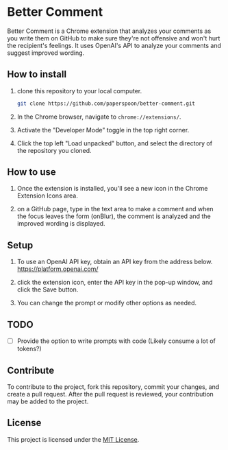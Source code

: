 # Better Comment

Better Comment is a Chrome extension that analyzes your comments as you write them on GitHub to make sure they're not offensive and won't hurt the recipient's feelings. It uses OpenAI's API to analyze your comments and suggest improved wording.

## How to install

1. clone this repository to your local computer.

    ```bash
   git clone https://github.com/paperspoon/better-comment.git
    ```

2. In the Chrome browser, navigate to `chrome://extensions/`.

3. Activate the "Developer Mode" toggle in the top right corner.

4. Click the top left "Load unpacked" button, and select the directory of the repository you cloned.

## How to use

1. Once the extension is installed, you'll see a new icon in the Chrome Extension Icons area.

2. on a GitHub page, type in the text area to make a comment and when the focus leaves the form (onBlur), the comment is analyzed and the improved wording is displayed.

## Setup

1. To use an OpenAI API key, obtain an API key from the address below.
   https://platform.openai.com/

2. click the extension icon, enter the API key in the pop-up window, and click the Save button.

3. You can change the prompt or modify other options as needed.

## TODO

- [ ] Provide the option to write prompts with code (Likely consume a lot of tokens?)

## Contribute

To contribute to the project, fork this repository, commit your changes, and create a pull request. After the pull request is reviewed, your contribution may be added to the project.

## License

This project is licensed under the [MIT License](LICENSE).
